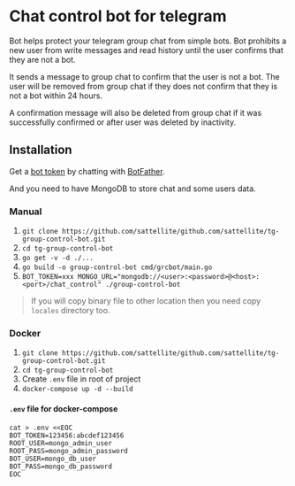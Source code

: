 # Chat control bot for telegram

Bot helps protect your telegram group chat from simple bots. Bot prohibits a new user
from write messages and read history until the user confirms that they are not a
bot.

It sends a message to group chat to confirm that the user is not a bot. The user
will be removed from group chat if they does not confirm that they is not a bot
within 24 hours.

A confirmation message will also be deleted from group chat if it was
successfully confirmed or after user was deleted by inactivity.

## Installation

Get a [bot token](https://core.telegram.org/bots) by chatting with
[BotFather](https://core.telegram.org/bots#6-botfather).

And you need to have MongoDB to store chat and some users data.

### Manual

1. `git clone https://github.com/sattellite/github.com/sattellite/tg-group-control-bot.git`
2. `cd tg-group-control-bot`
3. `go get -v -d ./...`
4. `go build -o group-control-bot cmd/grcbot/main.go`
5. `BOT_TOKEN=xxx MONGO_URL="mongodb://<user>:<password>@<host>:<port>/chat_control" ./group-control-bot`

> If you will copy binary file to other location then you need copy `locales` directory too.

### Docker

1. `git clone https://github.com/sattellite/github.com/sattellite/tg-group-control-bot.git`
2. `cd tg-group-control-bot`
3. Create `.env` file in root of project
4. `docker-compose up -d --build`

#### `.env` file for docker-compose

```
cat > .env <<EOC
BOT_TOKEN=123456:abcdef123456
ROOT_USER=mongo_admin_user
ROOT_PASS=mongo_admin_password
BOT_USER=mongo_db_user
BOT_PASS=mongo_db_password
EOC
```
